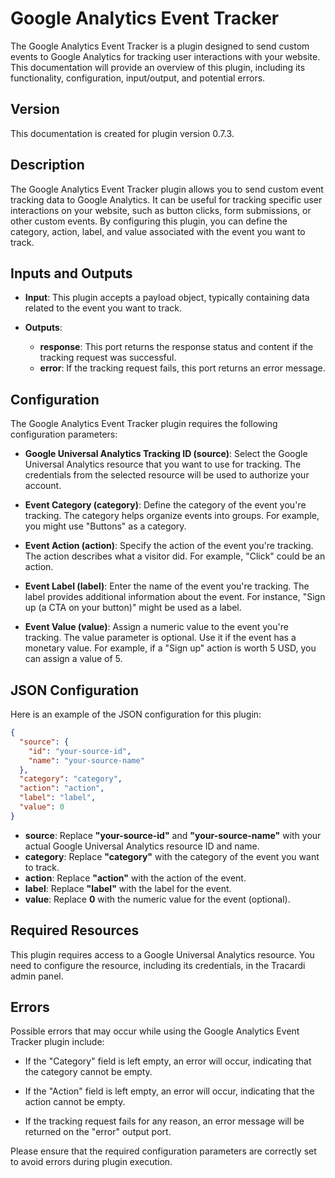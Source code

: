 # Google Analytics Event Tracker

The Google Analytics Event Tracker is a plugin designed to send custom events to Google Analytics for tracking user
interactions with your website. This documentation will provide an overview of this plugin, including its functionality,
configuration, input/output, and potential errors.

## Version

This documentation is created for plugin version 0.7.3.

## Description

The Google Analytics Event Tracker plugin allows you to send custom event tracking data to Google Analytics. It can be
useful for tracking specific user interactions on your website, such as button clicks, form submissions, or other custom
events. By configuring this plugin, you can define the category, action, label, and value associated with the event you
want to track.

## Inputs and Outputs

- **Input**: This plugin accepts a payload object, typically containing data related to the event you want to track.

- **Outputs**:
    - __response__: This port returns the response status and content if the tracking request was successful.
    - __error__: If the tracking request fails, this port returns an error message.

## Configuration

The Google Analytics Event Tracker plugin requires the following configuration parameters:

- **Google Universal Analytics Tracking ID (source)**: Select the Google Universal Analytics resource that you want to
  use for tracking. The credentials from the selected resource will be used to authorize your account.

- **Event Category (category)**: Define the category of the event you're tracking. The category helps organize events
  into groups. For example, you might use "Buttons" as a category.

- **Event Action (action)**: Specify the action of the event you're tracking. The action describes what a visitor did.
  For example, "Click" could be an action.

- **Event Label (label)**: Enter the name of the event you're tracking. The label provides additional information about
  the event. For instance, "Sign up (a CTA on your button)" might be used as a label.

- **Event Value (value)**: Assign a numeric value to the event you're tracking. The value parameter is optional. Use it
  if the event has a monetary value. For example, if a "Sign up" action is worth 5 USD, you can assign a value of 5.

## JSON Configuration

Here is an example of the JSON configuration for this plugin:

```json
{
  "source": {
    "id": "your-source-id",
    "name": "your-source-name"
  },
  "category": "category",
  "action": "action",
  "label": "label",
  "value": 0
}
```

- **source**: Replace __"your-source-id"__ and __"your-source-name"__ with your actual Google Universal Analytics resource
  ID and name.
- **category**: Replace __"category"__ with the category of the event you want to track.
- **action**: Replace __"action"__ with the action of the event.
- **label**: Replace __"label"__ with the label for the event.
- **value**: Replace __0__ with the numeric value for the event (optional).

## Required Resources

This plugin requires access to a Google Universal Analytics resource. You need to configure the resource, including its
credentials, in the Tracardi admin panel.

## Errors

Possible errors that may occur while using the Google Analytics Event Tracker plugin include:

- If the "Category" field is left empty, an error will occur, indicating that the category cannot be empty.

- If the "Action" field is left empty, an error will occur, indicating that the action cannot be empty.

- If the tracking request fails for any reason, an error message will be returned on the "error" output port.

Please ensure that the required configuration parameters are correctly set to avoid errors during plugin execution.